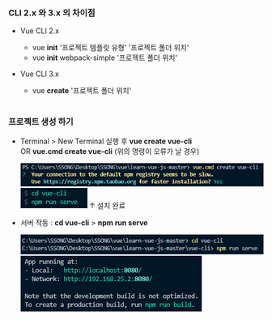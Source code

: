 ### CLI 2.x 와 3.x 의 차이점 

- Vue CLI 2.x
  - vue **init** '프로젝트 템플릿 유형' '프로젝트 폴더 위치'
  - vue **init** webpack-simple '프로젝트 폴더 위치'

- Vue CLI 3.x
  - vue **create** '프로젝트 폴더 위치'

#

### 프로젝트 생성 하기
- Terminal > New Terminal 실행 후  **vue create vue-cli**   
  OR **vue.cmd create vue-cli** (위의 명령이 오류가 날 경우)      
  
  <img src="/Vue/img/cli5.png">   
  <img src="/Vue/img/cli7.png">         
  ↑ 설치 완료   

- 서버 작동 : **cd vue-cli** > **npm run serve**    

  <img src="/Vue/img/cli8.png">   
  
  <img src="/Vue/img/cli9.png">



